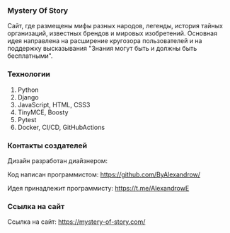 ### Mystery Of Story

Сайт, где размещены мифы разных народов, легенды, история тайных организаций, известных брендов и мировых изобретений.
Основная идея направлена на расширение кругозора пользователей и на поддержку высказывания "Знания могут быть и должны быть бесплатными".

### Технологии

1. Python
2. Django
3. JavaScript, HTML, CSS3
4. TinyMCE, Boosty
5. Pytest
6. Docker, CI/CD, GitHubActions

### Контакты создателей

Дизайн разработан диайзнером: 

Код написан программистом: https://github.com/ByAlexandrow/

Идея принадлежит программисту: https://t.me/AlexandrowE

### Ссылка на сайт

Ссылка на сайт: https://mystery-of-story.com/
